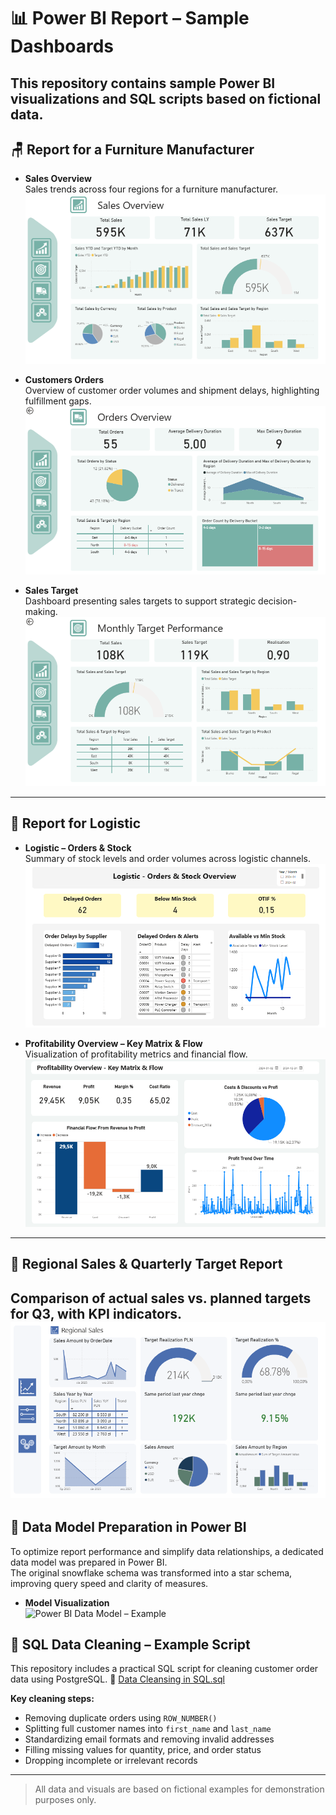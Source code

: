 # 📊 Power BI Report – Sample Dashboards
This repository contains sample Power BI visualizations and SQL scripts based on fictional data.
---

## 🪑 Report for a Furniture Manufacturer
- **Sales Overview**  
  Sales trends across four regions for a furniture manufacturer.  
  ![Sales Overview](Sales%20Overview.png)

- **Customers Orders**  
  Overview of customer order volumes and shipment delays, highlighting fulfillment gaps.  
  ![Customers Orders](Customers%20Orders.png)

- **Sales Target**  
  Dashboard presenting sales targets to support strategic decision-making.  
  ![Sales Target](Sales%20Target.png)
---

## 🚚 Report for Logistic
- **Logistic – Orders & Stock**  
  Summary of stock levels and order volumes across logistic channels.  
  ![Logistic – Orders & Stock Overview](Logistic%20-%20Orders%20%26%20Stock%20Overview.png)

- **Profitability Overview – Key Matrix & Flow**  
  Visualization of profitability metrics and financial flow.
  ![Profitability Overview – Key Matrix & Flow](Profitability%20Overview%20-%20Key%20Matrix%20%26%20Flow.png)
---

## 📍 Regional Sales & Quarterly Target Report
Comparison of actual sales vs. planned targets for Q3, with KPI indicators.
![Regional Sales](RegionalSales.png)
---

## 🧠 Data Model Preparation in Power BI
To optimize report performance and simplify data relationships, a dedicated data model was prepared in Power BI.  
The original snowflake schema was transformed into a star schema, improving query speed and clarity of measures.
- **Model Visualization**  
![Power BI Data Model – Example](Power%20BI%20ModelMerged.png)

## 🧹 SQL Data Cleaning – Example Script
This repository includes a practical SQL script for cleaning customer order data using PostgreSQL.
📄 [Data Cleansing in SQL.sql](Data%20Cleansing%20in%20SQL.sql)

**Key cleaning steps:**
- Removing duplicate orders using `ROW_NUMBER()`
- Splitting full customer names into `first_name` and `last_name`
- Standardizing email formats and removing invalid addresses
- Filling missing values for quantity, price, and order status
- Dropping incomplete or irrelevant records

---

> All data and visuals are based on fictional examples for demonstration purposes only.
